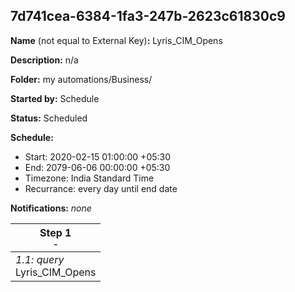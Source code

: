 ## 7d741cea-6384-1fa3-247b-2623c61830c9

**Name** (not equal to External Key)**:** Lyris_CIM_Opens

**Description:** n/a

**Folder:** my automations/Business/

**Started by:** Schedule

**Status:** Scheduled

**Schedule:**

* Start: 2020-02-15 01:00:00 +05:30
* End: 2079-06-06 00:00:00 +05:30
* Timezone: India Standard Time
* Recurrance: every day until end date

**Notifications:** _none_


| Step 1<br>_<small>-</small>_ |
| --- |
| _1.1: query_<br>Lyris_CIM_Opens |
